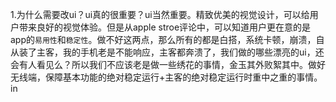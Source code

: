 1.为什么需要改ui？ui真的很重要？ui当然重要。精致优美的视觉设计，可以给用户带来良好的视觉体验。但是从apple stroe评论中，可以知道用户更在意的是app的`易用性`和`稳定性`。做不好这两点，那么所有的都是白搭，系统卡顿，崩溃，自从装了主客，我的手机老是不能响应，主客都奔溃了，我们做的哪些漂亮的ui，还会有人看见么？所以我们不应该老是做一些绣花的事情，金玉其外败絮其中。做好无线端，保障基本功能的绝对稳定运行+主客的绝对稳定运行时重中之重的事情。in